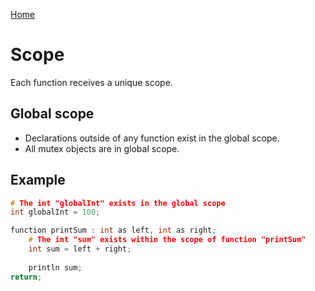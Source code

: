 [Home](https://github.com/puckowski/concert7)

# Scope

Each function receives a unique scope. 

## Global scope

- Declarations outside of any function exist in the global scope. 
- All mutex objects are in global scope.

## Example

```cpp
# The int "globalInt" exists in the global scope
int globalInt = 100;

function printSum : int as left, int as right;
    # The int "sum" exists within the scope of function "printSum"
    int sum = left + right;
  
    println sum;
return;
```
